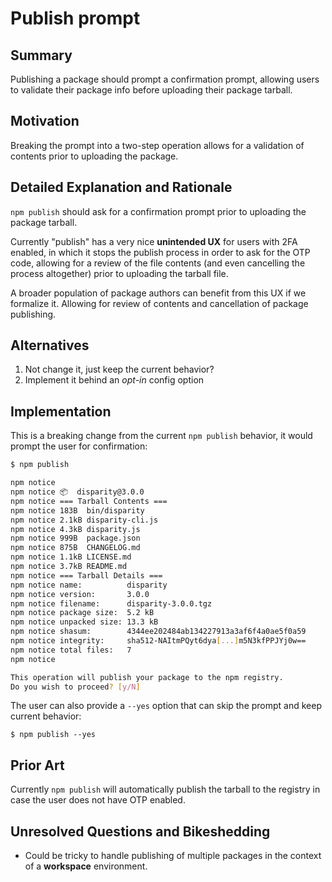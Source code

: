 # Publish prompt

## Summary

Publishing a package should prompt a confirmation prompt, allowing users to validate their package info before uploading their package tarball.

## Motivation

Breaking the prompt into a two-step operation allows for a validation of contents prior to uploading the package.

## Detailed Explanation and Rationale

`npm publish` should ask for a confirmation prompt prior to uploading the package tarball.

Currently "publish" has a very nice **unintended UX** for users with 2FA enabled, in which it stops the publish process in order to ask for the OTP code, allowing for a review of the file contents (and even cancelling the process altogether) prior to uploading the tarball file.

A broader population of package authors can benefit from this UX if we formalize it. Allowing for review of contents and cancellation of package publishing.

## Alternatives

1. Not change it, just keep the current behavior?
2. Implement it behind an _opt-in_ config option

## Implementation

This is a breaking change from the current `npm publish` behavior, it would prompt the user for confirmation:

```sh
$ npm publish

npm notice
npm notice 📦  disparity@3.0.0
npm notice === Tarball Contents ===
npm notice 183B  bin/disparity
npm notice 2.1kB disparity-cli.js
npm notice 4.3kB disparity.js
npm notice 999B  package.json
npm notice 875B  CHANGELOG.md
npm notice 1.1kB LICENSE.md
npm notice 3.7kB README.md
npm notice === Tarball Details ===
npm notice name:          disparity
npm notice version:       3.0.0
npm notice filename:      disparity-3.0.0.tgz
npm notice package size:  5.2 kB
npm notice unpacked size: 13.3 kB
npm notice shasum:        4344ee202484ab134227913a3af6f4a0ae5f0a59
npm notice integrity:     sha512-NAItmPQyt6dya[...]m5N3kfPPJYj0w==
npm notice total files:   7
npm notice

This operation will publish your package to the npm registry.
Do you wish to proceed? [y/N]
```

The user can also provide a `--yes` option that can skip the prompt and keep current behavior:

```
$ npm publish --yes
```

## Prior Art

Currently `npm publish` will automatically publish the tarball to the registry in case the user does not have OTP enabled.

## Unresolved Questions and Bikeshedding

- Could be tricky to handle publishing of multiple packages in the context of a **workspace** environment.
